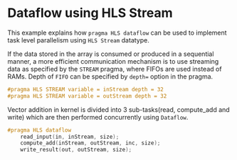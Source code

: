 Dataflow using HLS Stream
============================

This example explains how `pragma HLS dataflow` can be used to implement task level parallelism using `HLS Stream` datatype.

If the data stored in the array is consumed or produced in a sequential manner, a more efficient
communication mechanism is to use streaming data as specified by the `STREAM` pragma, where
FIFOs are used instead of RAMs. Depth of `FIFO` can be specified by `depth=` option in the pragma.
```c++
#pragma HLS STREAM variable = inStream depth = 32
#pragma HLS STREAM variable = outStream depth = 32
```

Vector addition in kernel is divided into 3 sub-tasks(read, compute_add and write) which are then performed concurrently using `Dataflow`.

```c++
#pragma HLS dataflow
    read_input(in, inStream, size);
    compute_add(inStream, outStream, inc, size);
    write_result(out, outStream, size);
```    
